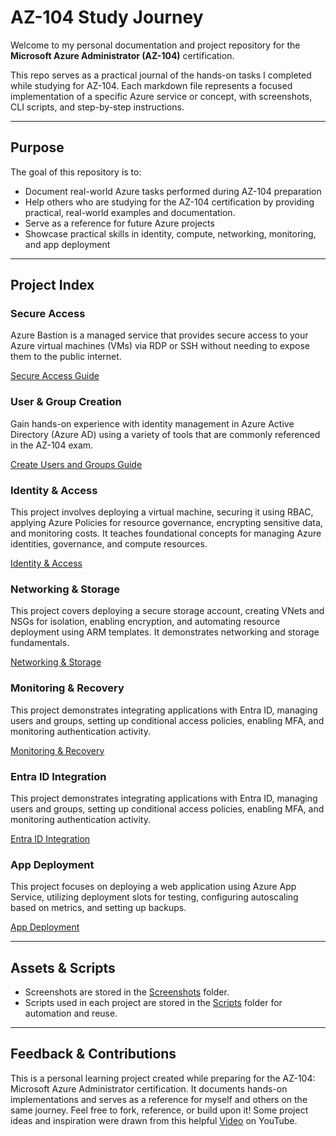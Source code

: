 # AZ-104 Study Journey

Welcome to my personal documentation and project repository for the **Microsoft Azure Administrator (AZ-104)** certification.

This repo serves as a practical journal of the hands-on tasks I completed while studying for AZ-104. Each markdown file represents a focused implementation of a specific Azure service or concept, with screenshots, CLI scripts, and step-by-step instructions.

---

## Purpose

The goal of this repository is to:
- Document real-world Azure tasks performed during AZ-104 preparation
- Help others who are studying for the AZ-104 certification by providing practical, real-world examples and documentation.
- Serve as a reference for future Azure projects
- Showcase practical skills in identity, compute, networking, monitoring, and app deployment

---

## Project Index



### Secure Access
Azure Bastion is a managed service that provides secure access to your Azure virtual machines (VMs) via RDP or SSH without needing to expose them to the public internet.

[Secure Access Guide](https://github.com/sandtiger76/az-104-study-journey/blob/master/Azure-Bastion.md)

### User & Group Creation
Gain hands-on experience with identity management in Azure Active Directory (Azure AD) using a variety of tools that are commonly referenced in the AZ-104 exam.

[Create Users and Groups Guide](https://github.com/sandtiger76/az-104-study-journey/blob/master/create_users_and_groups.md)

### Identity & Access
This project involves deploying a virtual machine, securing it using RBAC, applying Azure Policies for resource governance, encrypting sensitive data, and monitoring costs. It teaches foundational concepts for managing Azure identities, governance, and compute resources.

[Identity & Access](https://github.com/sandtiger76/az-104-study-journey/blob/master/Project_1_Compute_and_Identity.md)

### Networking & Storage
This project covers deploying a secure storage account, creating VNets and NSGs for isolation, enabling encryption, and automating resource deployment using ARM templates. It demonstrates networking and storage fundamentals.

[Networking & Storage](https://github.com/sandtiger76/az-104-study-journey/blob/master/Project_2_Networking_and_Storage.md)

### Monitoring & Recovery
This project demonstrates integrating applications with Entra ID, managing users and groups, setting up conditional access policies, enabling MFA, and monitoring authentication activity.

[Monitoring & Recovery](https://github.com/sandtiger76/az-104-study-journey/blob/master/Project_3_Monitoring_Backup_Recovery.md)

### Entra ID Integration
This project demonstrates integrating applications with Entra ID, managing users and groups, setting up conditional access policies, enabling MFA, and monitoring authentication activity.

[Entra ID Integration](https://github.com/sandtiger76/az-104-study-journey/blob/master/Project_4_Entra_ID_Integration.md)

### App Deployment
This project focuses on deploying a web application using Azure App Service, utilizing deployment slots for testing, configuring autoscaling based on metrics, and setting up backups.

[App Deployment](https://github.com/sandtiger76/az-104-study-journey/blob/master/Project_5_App_Service_Deployment.md)

---

## Assets & Scripts

- Screenshots are stored in the [Screenshots](https://github.com/sandtiger76/az-104-study-journey/tree/master/assets/screenshots) folder.
- Scripts used in each project are stored in the [Scripts](https://github.com/sandtiger76/az-104-study-journey/tree/master/scripts) folder for automation and reuse.

---

## Feedback & Contributions

This is a personal learning project created while preparing for the AZ-104: Microsoft Azure Administrator certification. It documents hands-on implementations and serves as a reference for myself and others on the same journey. Feel free to fork, reference, or build upon it!
Some project ideas and inspiration were drawn from this helpful [Video](https://youtu.be/yRjcazpYEH4) on YouTube.

